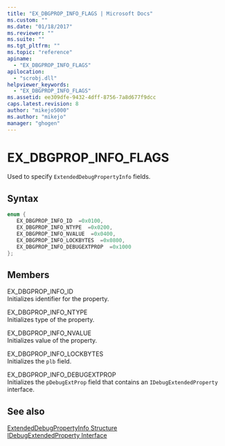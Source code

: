 ```yaml
---
title: "EX_DBGPROP_INFO_FLAGS | Microsoft Docs"
ms.custom: ""
ms.date: "01/18/2017"
ms.reviewer: ""
ms.suite: ""
ms.tgt_pltfrm: ""
ms.topic: "reference"
apiname: 
  - "EX_DBGPROP_INFO_FLAGS"
apilocation: 
  - "scrobj.dll"
helpviewer_keywords: 
  - "EX_DBGPROP_INFO_FLAGS"
ms.assetid: ee309dfe-9432-4dff-8756-7a8d677f9dcc
caps.latest.revision: 8
author: "mikejo5000"
ms.author: "mikejo"
manager: "ghogen"
---
```

# EX_DBGPROP_INFO_FLAGS
Used to specify `ExtendedDebugPropertyInfo` fields.  
  
## Syntax  
  
```cpp
enum {  
   EX_DBGPROP_INFO_ID  =0x0100,  
   EX_DBGPROP_INFO_NTYPE  =0x0200,  
   EX_DBGPROP_INFO_NVALUE  =0x0400,  
   EX_DBGPROP_INFO_LOCKBYTES  =0x0800,  
   EX_DBGPROP_INFO_DEBUGEXTPROP  =0x1000  
};  
```  
  
## Members  
 EX_DBGPROP_INFO_ID  
 Initializes identifier for the property.  
  
 EX_DBGPROP_INFO_NTYPE  
 Initializes type of the property.  
  
 EX_DBGPROP_INFO_NVALUE  
 Initializes value of the property.  
  
 EX_DBGPROP_INFO_LOCKBYTES  
 Initializes the `plb` field.  
  
 EX_DBGPROP_INFO_DEBUGEXTPROP  
 Initializes the `pDebugExtProp` field that contains an `IDebugExtendedProperty` interface.  
  
## See also  
 [ExtendedDebugPropertyInfo Structure](../../winscript/reference/extendeddebugpropertyinfo-structure.md)   
 [IDebugExtendedProperty Interface](../../winscript/reference/idebugextendedproperty-interface.md)